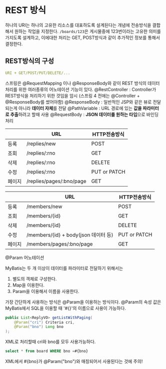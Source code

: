 # REST 방식 
하나의 URI는 하나의 고유한 리소스를 대표하도록 설계된다는 개념에 전송방식을 결합해서 원하는 작업을 지정한다.
`/boards/123`은 게시물중에 123번이라는 고유한 의미를 가지도록 설계하고, 이에대한 처리는 GET, POST방식과 같이 추가적인 정보를 통해서 결정한다.

## REST방식의 구성
```yaml 
URI + GET/POST/PUT/DELETE/...
```

스프링은 @RequestMapping 이나 @ResponseBody와 같이 REST 방식의 데이터 처리를 위한 여러종류의 어노테이션 기능이 있다.
@RestController : Controller가 REST방식을 처리하기 위한 것임을 암시
(스프링 4 전에는 @Controller + @ResponseBody를 썼어야함)
@ResponseBody : 일반적인 JSP와 같은 뷰로 전달되는게 아니라 **데이터 자체**를 전달
@PathVariable : URL 경로에 있는 **값을 파라미터로 추출**하려고 할때 사용
@RequestBody : **JSON 데이터를 원하는 타입**으로 바인딩 처리

|     | URL                      | HTTP전송방식     |
| --- | ------------------------ | ------------ |
| 등록  | /replies/new             | POST         |
| 조회  | /replies/:rno            | GET          |
| 삭제  | /replies/:rno            | DELETE       |
| 수정  | /replies/:rno            | PUT or PATCH |
| 페이지 | /replies/pages/:bno/page | GET          |


|     | URL                              | HTTP전송방식     |
| --- | -------------------------------- | ------------ |
| 등록  | /members/new                     | POST         |
| 조회  | /members/{id}                    | GET          |
| 삭제  | /members/{id}                    | DELETE       |
| 수정  | /members/{id} + body(json 데이터 등) | PUT or PATCH |
| 페이지 | /members/pages/:bno/page         | GET          |


@Param 어노테이션

MyBatis는 두 개 이상이 데이터를 파라미터로 전달하기 위해서는
1. 별도의 객체로 구성한다.
2. Map을 이용한다.
3. Param을 이용해서 이름을 사용한다.
   
가장 간단하게 사용하는 방식은 @Param을 이용하는 방식이다.
@Param의 속성 값은 MyBatis에서 SQL을 이용할 때 '#{}'의 이름으로 사용이 가능하다.

```java
public List<ReplyVO> getListWithPaging(
    @Param("cri") Criteria cri,
    @Param("bno") Long bno
);
```
XML로 처리할때 cri와 bno를 모두 사용가능하다.
```sql
select * from board WHERE bno =#{bno}
```
XML에서 #{bno}가 @Param("bno")와 매칭되어서 사용된다는 것에 주의!